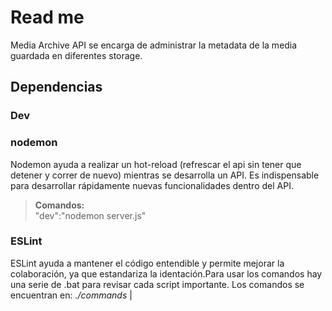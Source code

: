 # Read me

Media Archive API se encarga de administrar la metadata de la media guardada en diferentes storage.


## Dependencias

### **Dev**
### nodemon
Nodemon ayuda a realizar un hot-reload (refrescar el api sin tener que detener y correr de nuevo) mientras se desarrolla un API. Es indispensable para desarrollar rápidamente nuevas funcionalidades dentro del API.
> **Comandos:**   
> "dev":"nodemon server.js"

### ESLint
ESLint ayuda a mantener el código entendible y permite mejorar la colaboración, ya que estandariza la identación.Para usar los comandos hay una serie de .bat para revisar cada script importante. Los comandos se encuentran en: *./commands* |